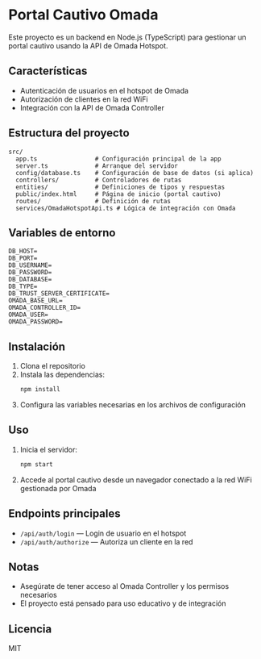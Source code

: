 # Portal Cautivo Omada

Este proyecto es un backend en Node.js (TypeScript) para gestionar un portal cautivo usando la API de Omada Hotspot.

## Características
- Autenticación de usuarios en el hotspot de Omada
- Autorización de clientes en la red WiFi
- Integración con la API de Omada Controller

## Estructura del proyecto
```
src/
  app.ts                # Configuración principal de la app
  server.ts             # Arranque del servidor
  config/database.ts    # Configuración de base de datos (si aplica)
  controllers/          # Controladores de rutas
  entities/             # Definiciones de tipos y respuestas
  public/index.html     # Página de inicio (portal cautivo)
  routes/               # Definición de rutas
  services/OmadaHotspotApi.ts # Lógica de integración con Omada
```
## Variables de entorno

```
DB_HOST=
DB_PORT=
DB_USERNAME=
DB_PASSWORD=
DB_DATABASE=
DB_TYPE=
DB_TRUST_SERVER_CERTIFICATE=
OMADA_BASE_URL=
OMADA_CONTROLLER_ID=
OMADA_USER=
OMADA_PASSWORD=
```

## Instalación
1. Clona el repositorio
2. Instala las dependencias:
   ```bash
   npm install
   ```
3. Configura las variables necesarias en los archivos de configuración

## Uso
1. Inicia el servidor:
   ```bash
   npm start
   ```
2. Accede al portal cautivo desde un navegador conectado a la red WiFi gestionada por Omada

## Endpoints principales
- `/api/auth/login` — Login de usuario en el hotspot
- `/api/auth/authorize` — Autoriza un cliente en la red

## Notas
- Asegúrate de tener acceso al Omada Controller y los permisos necesarios
- El proyecto está pensado para uso educativo y de integración

## Licencia
MIT